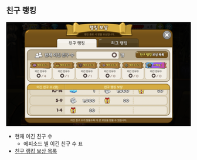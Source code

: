 ## 친구 랭킹
![04_랭킹보상_친구랭킹.png](https://github.com/seungri0826/finalllll/blob/%EB%9E%AD%ED%82%B9_%EB%9E%AD%ED%82%B9%EB%B3%B4%EC%83%81/2018920031%20%EC%9C%A0%EC%8A%B9%EB%A6%AC/181102%20%EC%97%AD%EA%B8%B0%ED%9A%8D%EC%84%9C/img/04_%EB%9E%AD%ED%82%B9%EB%B3%B4%EC%83%81_%EC%B9%9C%EA%B5%AC%EB%9E%AD%ED%82%B9.png?raw=true)
- 현재 이긴 친구 수
  + 에피소드 별 이긴 친구 수 표
- [친구 랭킹 보상 목록](https://github.com/seungri0826/finalllll/blob/%EB%9E%AD%ED%82%B9_%EB%9E%AD%ED%82%B9%EB%B3%B4%EC%83%81/2018920031%20%EC%9C%A0%EC%8A%B9%EB%A6%AC/181102%20%EC%97%AD%EA%B8%B0%ED%9A%8D%EC%84%9C/%EB%9E%AD%ED%82%B9%EB%B3%B4%EC%83%81_%EC%B9%9C%EA%B5%AC%EB%9E%AD%ED%82%B9_%EB%B3%B4%EC%83%81%EB%AA%A9%EB%A1%9D.md)
